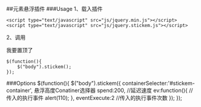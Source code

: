 ##元素悬浮插件
###Usage
1、载入插件

	<script type="text/javascript" src="js/jquery.min.js"></script>
	<script type="text/javascript" src="js/jquery.stickem.js"></script>
2、调用
	<div class="container" id="stickem-container">
		<div class="nav text-center stickem">我要置顶了</div>
		<div class="floor"></div>
		<div class="floor"></div>
		<div class="floor"></div>
	</div>


	$(function(){
		$("body").stickem();
	});
###Options
	$(function(){
		$("body").stickem({
			containerSelecter:'#stickem-container',     悬浮高度Conatiner选择器
			spend:200,				//延迟速度
			ev:function(){			//传入的执行事件
				alert(110);
			},
			eventExecute:2			//传入的执行事件次数
		});
	});

